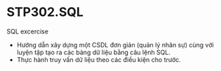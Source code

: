 # STP302.SQL
SQL excercise
- Hướng dẫn xây dựng một CSDL đơn giản (quản lý nhân sự) cùng với luyện tập tạo ra các bảng dữ liệu bằng câu lệnh SQL.
- Thực hành truy vấn dữ liệu theo các điều kiện cho trước.
